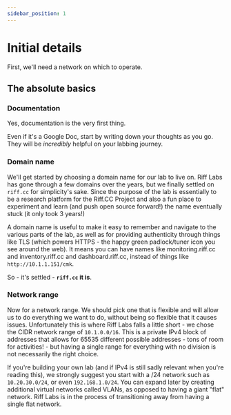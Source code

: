 ```yaml
---
sidebar_position: 1
---
```


# Initial details

First, we'll need a network on which to operate.

## The absolute basics
### Documentation
Yes, documentation is the very first thing.

Even if it's a Google Doc, start by writing down your thoughts as you go. They will be *incredibly* helpful on your labbing journey.

### Domain name
We'll get started by choosing a domain name for our lab to live on. Riff Labs has gone through a few domains over the years, but we finally settled on `riff.cc` for simplicity's sake. Since the purpose of the lab is essentially to be a research platform for the Riff.CC Project and also a fun place to experiment and learn (and push open source forward!) the name eventually stuck (it only took 3 years!)

A domain name is useful to make it easy to remember and navigate to the various parts of the lab, as well as for providing authenticity through things like TLS (which powers HTTPS - the happy green padlock/tuner icon you see around the web). It means you can have names like monitoring.riff.cc and inventory.riff.cc and dashboard.riff.cc, instead of things like `http://10.1.1.151/cmk`.

So - it's settled - **`riff.cc` it is**.

### Network range

Now for a network range. We should pick one that is flexible and will allow us to do everything we want to do, without being so flexible that it causes issues. Unfortunately this is where Riff Labs falls a little short - we chose the CIDR network range of `10.1.0.0/16`. This is a private IPv4 block of addresses that allows for 65535 different possible addresses - tons of room for activities! - but having a single range for everything with no division is not necessarily the right choice.

If you're building your own lab (and if IPv4 is still sadly relevant when you're reading this), we strongly suggest you start with a /24 network such as `10.20.30.0/24`, or even `192.168.1.0/24`. You can expand later by creating additional virtual networks called VLANs, as opposed to having a giant "flat" network. Riff Labs is in the process of transitioning away from having a single flat network.
